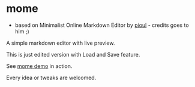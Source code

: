 mome
====

- based on Minimalist Online Markdown Editor by [pioul](https://github.com/pioul/MinimalistOnlineMarkdownEditor) - credits goes to him ;)

A simple markdown editor with live preview.

This is just edited version with Load and Save feature.

See [mome demo](http://mome.fswitch.cz) in action.

Every idea or tweaks are welcomed.

